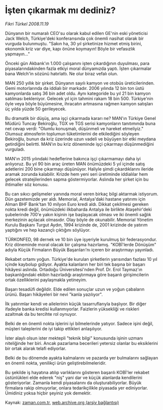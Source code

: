 # İşten çıkarmak mı dediniz?

*Fikri Türkel 2008.11.19*

<tr><td class="metin" colspan="2" style="padding-top: 20px; padding-left: 5px; padding-right: 10px;">Dünyanın bir numaralı CEO'su olarak kabul edilen GE'nin eski yöneticisi Jack Welch, Türkiye'deki konferansında çok önemli nasihat olarak bir vurguda bulunmuştu. "Sakın ha, 30 yıl şirketinize hizmet etmiş birini, ekonomik kriz var diye, kapı önüne koymayın! Böyle bir vefasızlık yapmayın..."</td></tr><tr><td class="metin" colspan="2" style="padding-top: 20px; padding-left: 5px; padding-right: 10px;"><p>Önceki gün Akbank'ın 1.000 çalışanını işten çıkardığının duyulması, para piyasalarındakinden fazla etkiyi moral dünyamızda yaptı. İşten çıkarmalar bana Welch'in sözünü hatırlattı. Ne olur biraz vefalı olun.
<p>MAN 250 yıllık bir şirket. Dünyanın sayılı kamyon ve otobüs üreticilerinden. Gemi motorlarında da iddialı bir markadır. 2006 yılında 12 bin ton üstü kamyonlarda satış 36 bin adet oldu. Aynı kategoride bu yıl 21 bin kamyon satılması bekleniyor. Gelecek yıl için tahmini rakam 18 bin 500. Türkiye'nin öyle veya böyle büyümesine, ihracatın artmasına rağmen kamyon satışları üç yılda yüzde 50 gerileyecek.
<p>Bu dramatik bir düşüş, ama işçi çıkarmada kararı ne? MAN'ın Türkiye Genel Müdürü Tuncay Bekiroğlu, TGX ve TGS serisi kamyonların tanıtımında buna net cevap verdi: "Olumlu konuşmalı, düşünmeli ve hareket etmeliyiz." Olumsuz atmosferin toplumun tüketimlerini de etkilediğini söyleyen Bekiroğlu, bunun da kriz üzerinde uzun vadeli ve büyüyen bir etki meydana getirdiğini belirtti. MAN'ın bu kriz döneminde işçi çıkarmayı düşünmediğini vurguladı. 
<p>MAN'ın 2015 yılındaki hedeflerine bakınca işçi çıkarmamayı daha iyi anlıyoruz. Bu yıl 90 bin araç üreten MAN önümüzdeki 5 yıl içinde satış adetlerini 200 bine çıkarmayı düşünüyor. Haliyle şimdi çıkardıklarını ileride aramak zorunda kalabilir. Krizde hem yeni seri üretiminde iddialılar hem gelecek stratejilerinden sapma göstermiyorlar. Aslında her şirket için bu ihtimaller söz konusu.
<p>Bu can sıkıcı gelişmeler yanında moral veren birkaç bilgi aktarmak istiyorum. Dün gazetemizde yer aldı. Memorial, Antalya'daki hastane yatırımı için Alman BHF Bank'tan 10 milyon Euro kredi aldı. Dikkat çekilmesi gereken nokta kredi değil, önümüzdeki ilkbaharda Antalya ile birlikte Ataşehir'deki şubelerinde 700'e yakın kişinin işe başlayacak olması ve iki önemli sağlık merkezinin açılacak olmasıdır. Olay böyle de okunabilir. Memorial Yönetim Kurulu Başkanı Turgut Aydın, 1994 krizinde de, 2001 krizinde de yatırım yaptığını ve hep kazançlı çıktığını söylüyor.
<p>TÜRKONFED, 98 dernek ve 10 bin üye işyeriyle kurulmuş bir federasyondur. Kriz döneminde moral olacak bir çalışma hazırlamış. "KOBİ'lerde Dönüşüm" adıyla Küçük Firmaların Büyük Başarıları'nı içeren bir araştırmayı yayınladı.
<p>Rekabet ortamı yoğun. Türkiye'de kurulan şirketlerin yarısından fazlası 10 yıl içinde kaybolup gidiyor. Ayakta kalanların her biri tek başına bir başarı hikâyesi aslında. Ortadoğu Üniversitesi'nden Prof. Dr. Erol Taymaz'ın başkanlığındaki ekibin hazırladığı araştırmaya göre başarılı girişimcilerin ortak özelliklerini paylaşmakla yetineyim.
<p>Başarı tesadüfi değildir. Elde edilen sonuçlar uzun ve yoğun çabaların ürünü. Başarı hikâyeleri bir nevi "kanla yazılıyor".
<p>İlk yatırımlar kendi ve ailelerinin küçük tasarruflarıyla başlıyor. Bir diğer ifadeyle banka kredisi kullanmıyorlar. Faizlerin yüksekliği ve riskleri azaltmak da bu tercihte rol oynuyor.
<p>Belki de en önemli nokta işlerini iyi bilmelerinde yatıyor. Sadece işini değil, müşteri taleplerini de iyi takip ettikleri anlaşılıyor.
<p>İster alaylı olsun ister mektepli "teknik bilgi" konusunda işinin uzmanı niteliğinde her biri. Ancak pazarlama becerileri yetersiz olanlar bu eksiklerini bir ortak alarak telafi ediyorlar.
<p>Belki de bu dönemde ayakta kalmalarını ve pazarda yer bulmalarını sağlayan en önemli nokta, yenilikçi ürün geliştirebilmeleridir.
<p>Bu şekilde iş hayatına atılıp varlıklarını gösteren başarılı KOBİ'ler rekabet üstünlükleri elde ederek "niş" yani dar ve küçük alanlarda kendilerini gösteriyorlar. Zamanla kendi piyasalarını da oluşturabiliyorlar. Büyük firmalara rakip olmuyorlar, onlara tedarikçilikle piyasada yer ediniyorlar. Ümidiniz yoksa hiçbir şeyiniz yok demektir.<br/></p></p></p></p></p></p></p></p></p></p></p></p></p></td></tr>

Kaynak: [zaman.com.tr](http://zaman.com.tr/yazar.do?yazino=761847), [web.archive.org (arşiv bağlantısı)](http://web.archive.org/web/20081227094012/http://www.zaman.com.tr:80/yazar.do?yazino=761847)

